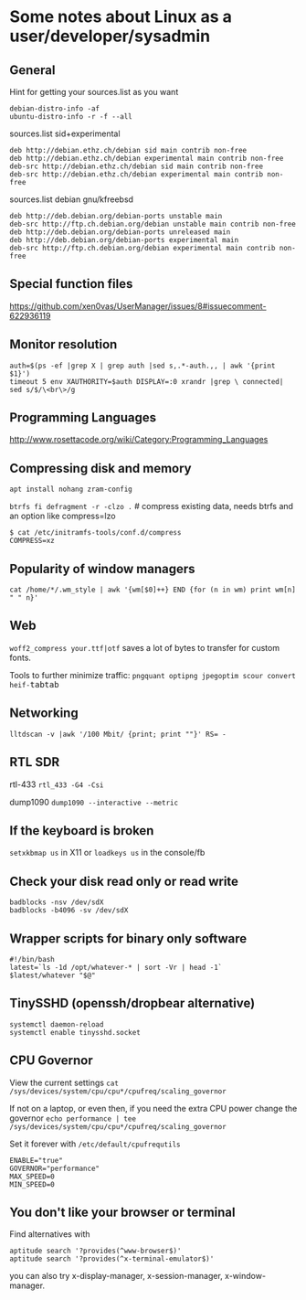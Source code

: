 # Some notes about Linux as a user/developer/sysadmin

## General

Hint for getting your sources.list as you want
```
debian-distro-info -af
ubuntu-distro-info -r -f --all
```

sources.list sid+experimental
```
deb http://debian.ethz.ch/debian sid main contrib non-free
deb http://debian.ethz.ch/debian experimental main contrib non-free
deb-src http://debian.ethz.ch/debian sid main contrib non-free
deb-src http://debian.ethz.ch/debian experimental main contrib non-free
```

sources.list debian gnu/kfreebsd
```
deb http://deb.debian.org/debian-ports unstable main
deb-src http://ftp.ch.debian.org/debian unstable main contrib non-free
deb http://deb.debian.org/debian-ports unreleased main
deb http://deb.debian.org/debian-ports experimental main
deb-src http://ftp.ch.debian.org/debian experimental main contrib non-free
```

## Special function files

https://github.com/xen0vas/UserManager/issues/8#issuecomment-622936119

## Monitor resolution

```
auth=$(ps -ef |grep X | grep auth |sed s,.*-auth.,, | awk '{print $1}')
timeout 5 env XAUTHORITY=$auth DISPLAY=:0 xrandr |grep \ connected| sed s/$/\<br\>/g
```

## Programming Languages

http://www.rosettacode.org/wiki/Category:Programming_Languages

## Compressing disk and memory

`apt install nohang zram-config`

`btrfs fi defragment -r -clzo .`   # compress existing data, needs btrfs and an option like compress=lzo

```
$ cat /etc/initramfs-tools/conf.d/compress 
COMPRESS=xz
```

## Popularity of window managers

`cat /home/*/.wm_style | awk '{wm[$0]++} END {for (n in wm) print wm[n] " " n}'`

## Web

`woff2_compress your.ttf|otf` saves a lot of bytes to transfer for custom fonts.

Tools to further minimize traffic: `pngquant optipng jpegoptim scour convert heif-`<kbd>tab</kbd><kbd>tab</kbd>

## Networking

`lltdscan -v |awk '/100 Mbit/ {print; print ""}' RS= -`

## RTL SDR

rtl-433
`rtl_433 -G4 -Csi`

dump1090
`dump1090 --interactive --metric`

## If the keyboard is broken

`setxkbmap us` in X11 or `loadkeys us` in the console/fb

## Check your disk read only or read write

```
badblocks -nsv /dev/sdX
badblocks -b4096 -sv /dev/sdX
```

## Wrapper scripts for binary only software

```
#!/bin/bash
latest=`ls -1d /opt/whatever-* | sort -Vr | head -1`
$latest/whatever "$@"
```

## TinySSHD (openssh/dropbear alternative)

```
systemctl daemon-reload
systemctl enable tinysshd.socket
```

## CPU Governor

View the current settings
`cat /sys/devices/system/cpu/cpu*/cpufreq/scaling_governor`

If not on a laptop, or even then, if you need the extra CPU power change the governor
`echo performance | tee /sys/devices/system/cpu/cpu*/cpufreq/scaling_governor`

Set it forever with `/etc/default/cpufrequtils`
```
ENABLE="true"
GOVERNOR="performance"
MAX_SPEED=0
MIN_SPEED=0
```

## You don't like your browser or terminal

Find alternatives with
```
aptitude search '?provides(^www-browser$)'
aptitude search '?provides(^x-terminal-emulator$)'
```
you can also try x-display-manager, x-session-manager, x-window-manager.
